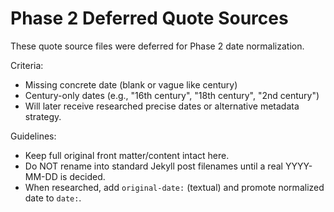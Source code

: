 # Phase 2 Deferred Quote Sources

These quote source files were deferred for Phase 2 date normalization.

Criteria:
* Missing concrete date (blank or vague like century)
* Century-only dates (e.g., "16th century", "18th century", "2nd century")
* Will later receive researched precise dates or alternative metadata strategy.

Guidelines:
* Keep full original front matter/content intact here.
* Do NOT rename into standard Jekyll post filenames until a real YYYY-MM-DD is decided.
* When researched, add `original-date:` (textual) and promote normalized date to `date:`.

